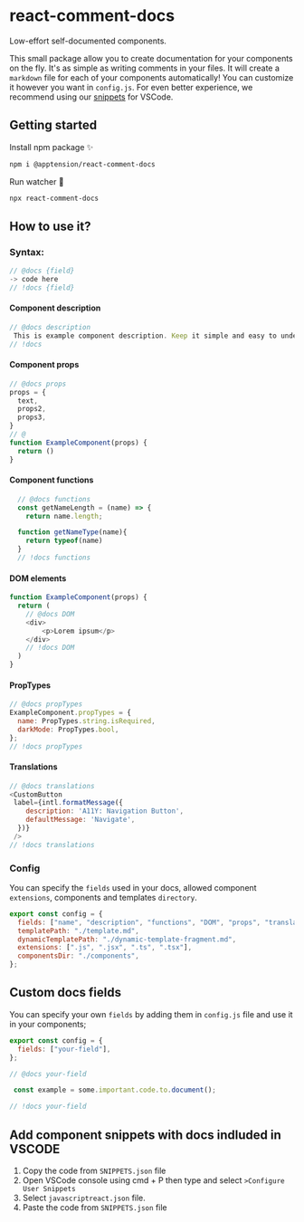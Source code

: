 # react-comment-docs

Low-effort self-documented components.

This small package allow you to create documentation for your components on the fly. It's as simple as writing comments in your files. 
It will create a `markdown` file for each of your components automatically! You can customize it however you want in `config.js`.
For even better experience, we recommend using our [snippets](#Add-component-snippets-with-docs-indluded-in-VSCODE) for VSCode.

## Getting started

Install npm package ✨
```bash
npm i @apptension/react-comment-docs
```

Run watcher 👀
```bash
npx react-comment-docs
```


## How to use it? 

### Syntax:

```javascript
// @docs {field}
-> code here
// !docs {field}
```
#### Component description
```javascript
// @docs description
 This is example component description. Keep it simple and easy to understand, try to describe all the component logic. 
// !docs
```

#### Component props
```javascript
// @docs props
props = { 
  text,
  props2,
  props3,
}
// @
function ExampleComponent(props) {
  return ()
}
```


#### Component functions 
```javascript
  // @docs functions
  const getNameLength = (name) => {
    return name.length;

  function getNameType(name){
    return typeof(name)  
  }
  // !docs functions
```

#### DOM elements
```javascript
function ExampleComponent(props) {
  return (
    // @docs DOM
    <div>
        <p>Lorem ipsum</p>
    </div>
    // !docs DOM
  )
}
```

#### PropTypes
```javascript
// @docs propTypes
ExampleComponent.propTypes = {
  name: PropTypes.string.isRequired,
  darkMode: PropTypes.bool,
};
// !docs propTypes
```

#### Translations
```javascript
// @docs translations
<CustomButton
 label={intl.formatMessage({
    description: 'A11Y: Navigation Button',
    defaultMessage: 'Navigate',
  })}
 />
// !docs translations
```

### Config 
You can specify the `fields` used in your docs, allowed component `extensions`, components and templates `directory`.
```javascript
export const config = {
  fields: ["name", "description", "functions", "DOM", "props", "translation"],
  templatePath: "./template.md",
  dynamicTemplatePath: "./dynamic-template-fragment.md",
  extensions: [".js", ".jsx", ".ts", ".tsx"],
  componentsDir: "./components",
};

```

## Custom docs fields
You can specify your own `fields` by adding them in `config.js` file and use it in your components; 
```javascript
export const config = {
  fields: ["your-field"],
};
```
```javascript
// @docs your-field

 const example = some.important.code.to.document();

// !docs your-field
```

## Add component snippets with docs indluded in VSCODE 
1. Copy the code from `SNIPPETS.json` file
2. Open VSCode console using cmd + P then type and select `>Configure User Snippets`
3. Select `javascriptreact.json` file.
4. Paste the code from `SNIPPETS.json` file
 

